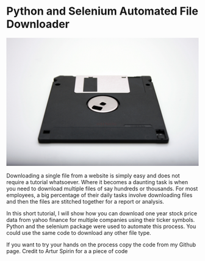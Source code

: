 # Python and Selenium Automated File Downloader

<img src="floppydisk.jpg">

Downloading a single file from a website is simply easy and does not require a tutorial whatsoever. Where it  becomes a daunting task is when you need to download multiple files of say hundreds or thousands. For most employees, a big percentage of their daily tasks involve downloading files and then the files are stitched together for a report or analysis.

In this short tutorial, I will show how you can download one year stock price data from yahoo finance for multiple companies using their ticker symbols. Python and the selenium package were used to automate this process. You could use the same code to  download any other file type. 

If you want to try your hands on the process copy the code from my Github page. Credit to Artur Spirin for a a piece of code
